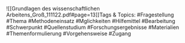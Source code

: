 
![[Grundlagen des wissenschaftlichen Arbeitens_Groß_111122.pdf#page=13]]Tags & Topics:
   #Fragestellung
   #Thema
   #Methodeneinsatz
   #Mglichkeiten
   #Hilfemittel
   #Bearbeitung
   #Schwerpunkt
   #Quellenstudium
   #Forschungsergebnisse
   #Materialien
   #Themenformulierung
   #Vorgehensweise
   #Zugang